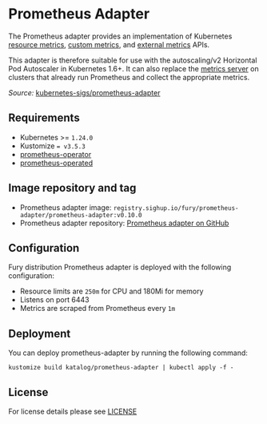 # Prometheus Adapter

<!-- <KFD-DOCS> -->

The Prometheus adapter provides an implementation of Kubernetes
[resource metrics](https://github.com/kubernetes/design-proposals-archive/blob/main/instrumentation/resource-metrics-api.md),
[custom metrics](https://github.com/kubernetes/design-proposals-archive/blob/main/instrumentation/custom-metrics-api.md), and
[external metrics](https://github.com/kubernetes/design-proposals-archive/blob/main/instrumentation/external-metrics-api.md) APIs.

This adapter is therefore suitable for use with the autoscaling/v2 Horizontal Pod Autoscaler in Kubernetes 1.6+.
It can also replace the [metrics server](https://github.com/kubernetes-incubator/metrics-server) on clusters that already run Prometheus and collect the appropriate metrics.

*Source:* [kubernetes-sigs/prometheus-adapter][pa-gh]

## Requirements

- Kubernetes >= `1.24.0`
- Kustomize `= v3.5.3`
- [prometheus-operator](../prometheus-operator)
- [prometheus-operated](../prometheus-operated)

## Image repository and tag

- Prometheus adapter image: `registry.sighup.io/fury/prometheus-adapter/prometheus-adapter:v0.10.0`
- Prometheus adapter repository: [Prometheus adapter on GitHub][pa-gh]

## Configuration

Fury distribution Prometheus adapter is deployed with the following
configuration:
- Resource limits are `250m` for CPU and 180Mi for memory
- Listens on port 6443
- Metrics are scraped from Prometheus every `1m`

## Deployment
You can deploy prometheus-adapter by running the following command:

```shell
kustomize build katalog/prometheus-adapter | kubectl apply -f -
```

<!-- Links -->

[pa-gh]: https://github.com/kubernetes-sigs/prometheus-adapter

<!-- </KFD-DOCS> -->

## License

For license details please see [LICENSE](../../LICENSE)
